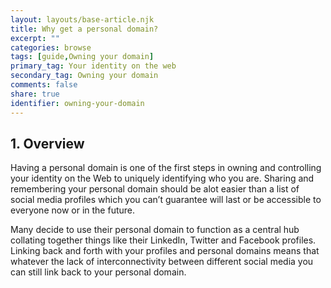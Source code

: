 ```yaml
---
layout: layouts/base-article.njk
title: Why get a personal domain?
excerpt: ""
categories: browse
tags: [guide,Owning your domain]
primary_tag: Your identity on the web
secondary_tag: Owning your domain
comments: false
share: true
identifier: owning-your-domain
---
```

## 1. Overview
Having a personal domain is one of the first steps in owning and controlling your identity on the Web to uniquely identifying who you are. Sharing and remembering your personal domain should be alot easier than a list of social media profiles which you can’t guarantee will last or be accessible to everyone now or in the future.

Many decide to use their personal domain to function as a central hub collating together things like their LinkedIn, Twitter and Facebook profiles. Linking back and forth with your profiles and personal domains means that whatever the lack of interconnectivity between different social media you can still link back to your personal domain.